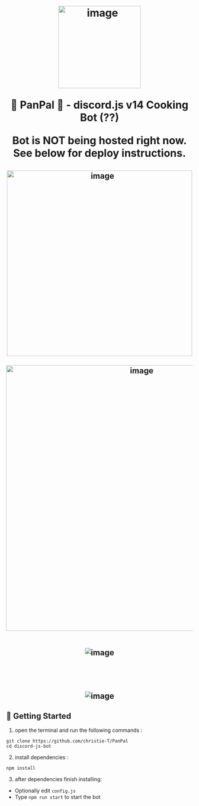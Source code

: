 <h1 align="center">
  <br>
<img width="222" alt="image" src="https://github.com/christie-T/PanPal/assets/60620814/ef6d490c-af72-418e-bd20-2218afec110e">
  <br>

<div align="center">

 🍳 PanPal 👯 - discord.js v14 Cooking Bot (??) 
 
 Bot is NOT being hosted right now. See below for deploy instructions.

</div>
    
</h1>


<div align="center">



</div>


<h2 align="center">
<img width="500" alt="image" src="https://github.com/christie-T/PanPal/assets/60620814/286502cf-a362-4fe5-b178-4c125d0c7c5b">

<br>
<br>

<img width="716" alt="image" src="https://github.com/christie-T/PanPal/assets/60620814/61af5c59-d622-405c-9a45-e5131b45d795">

<br>
<br>

![image](https://github.com/christie-T/PanPal/assets/60620814/51873c4c-b8f3-43da-93f1-8d5cdfcadc2c)

<br>
<br>

![image](https://github.com/christie-T/PanPal/assets/60620814/1763e04f-8fe0-44bc-a66c-b40f1dbf4a18)


</h2>

## 🚀 Getting Started

1. open the terminal and run the following commands :

```
git clone https://github.com/christie-T/PanPal
cd discord-js-bot
```

2. install dependencies :

```
npm install
```

3. after dependencies finish installing: 
  
  - Optionally edit `config.js`
  - Type `npm run start` to start the bot
